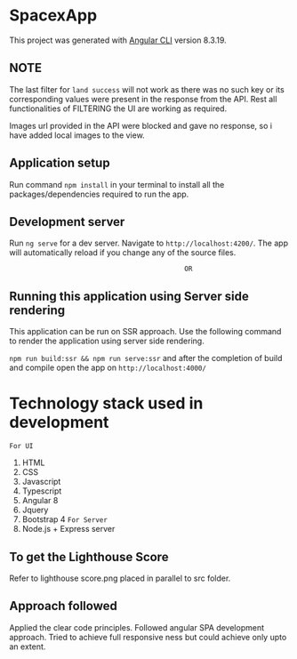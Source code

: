 # SpacexApp

This project was generated with [Angular CLI](https://github.com/angular/angular-cli) version 8.3.19.

## NOTE 

The last filter for `land success` will not work as there was no such key or its corresponding values were present in the response from the API. Rest all functionalities of FILTERING the UI are working as required.

Images url provided in the API were blocked and gave no response, so i have added local images to the view.


## Application setup

Run command `npm install` in your terminal to install all the packages/dependencies required to run the app.

## Development server

Run `ng serve` for a dev server. Navigate to `http://localhost:4200/`. The app will automatically reload if you change any of the source files.

                                                OR

## Running this application using Server side rendering

This application can be run on SSR approach. Use the following command to render the application using server side rendering.  

`npm run build:ssr && npm run serve:ssr`  and after the completion of build and compile open the app on 
`http://localhost:4000/`

# Technology stack used in development 
`For UI`
1. HTML
2. CSS
3. Javascript
4. Typescript
5. Angular 8
6. Jquery
7. Bootstrap 4
`For Server`
1. Node.js + Express server

## To get the Lighthouse Score

Refer to lighthouse score.png placed in parallel to src folder.

##  Approach followed
Applied the clear code principles. Followed angular SPA development approach. Tried to achieve full responsive ness but could achieve only upto an extent.  